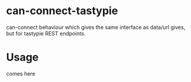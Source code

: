 # can-connect-tastypie
can-connect behaviour which gives the same interface as data/url gives, but for tastypie REST endpoints.

# Usage
comes here
